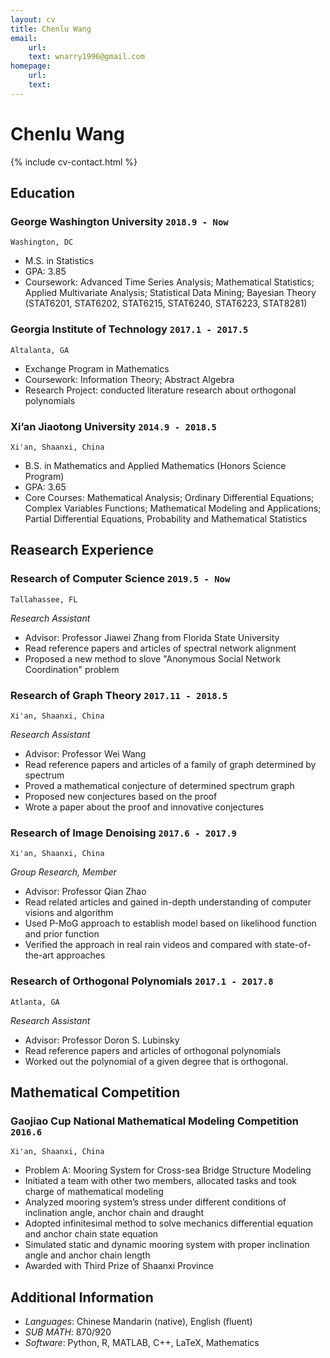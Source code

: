 ```yaml
---
layout: cv
title: Chenlu Wang
email:
    url:
    text: wnarry1996@gmail.com
homepage:
    url:
    text:
---
```

# Chenlu __Wang__

<!--
include contact information from the front matter
Supported arguments:
    - homepage: url, text
    - phone
    - email
-->
{% include cv-contact.html %}

## Education

### __George Washington University__ `2018.9 - Now`
```
Washington, DC
```
- M.S. in Statistics
- GPA: 3.85
- Coursework: Advanced Time Series Analysis; Mathematical Statistics; Applied Multivariate Analysis; Statistical Data Mining; Bayesian Theory (STAT6201, STAT6202, STAT6215, STAT6240, STAT6223, STAT8281)

### __Georgia Institute of Technology__ `2017.1 - 2017.5`
```
Altalanta, GA
```
- Exchange Program in Mathematics
- Coursework: Information Theory; Abstract Algebra
- Research Project: conducted literature research about orthogonal polynomials


### __Xi’an Jiaotong University__ `2014.9 - 2018.5`
```
Xi'an, Shaanxi, China
```
- B.S. in Mathematics and Applied Mathematics (Honors Science Program)
- GPA: 3.65
- Core Courses: Mathematical Analysis; Ordinary Differential Equations; Complex Variables Functions; Mathematical Modeling and Applications; Partial Differential Equations, Probability and Mathematical Statistics

## Reasearch Experience

### __Research of Computer Science__  `2019.5 - Now`
```
Tallahassee, FL
```
_Research Assistant_<br>
- Advisor: Professor Jiawei Zhang from Florida State University
- Read reference papers and articles of spectral network alignment
- Proposed a new method to slove "Anonymous Social Network Coordination" problem



### __Research of Graph Theory__  `2017.11 - 2018.5`
```
Xi'an, Shaanxi, China
```
_Research Assistant_<br>
- Advisor: Professor Wei Wang
- Read reference papers and articles of a family of graph determined by spectrum
- Proved a mathematical conjecture of determined spectrum graph
- Proposed new conjectures based on the proof
- Wrote a paper about the proof and innovative conjectures

### __Research of Image Denoising__ `2017.6 - 2017.9`
```
Xi'an, Shaanxi, China
```
_Group Research, Member_<br>
- Advisor: Professor Qian Zhao
- Read related articles and gained in-depth understanding of computer visions and algorithm
- Used P-MoG approach to establish model based on likelihood function and prior function
- Verified the approach in real rain videos and compared with state-of-the-art approaches

### __Research of Orthogonal Polynomials__ `2017.1 - 2017.8`
```
Atlanta, GA
```
_Research Assistant_<br>
- Advisor: Professor Doron S. Lubinsky
- Read reference papers and articles of orthogonal polynomials
- Worked out the polynomial of a given degree that is orthogonal.

## Mathematical Competition

### __Gaojiao Cup National Mathematical Modeling Competition__ `2016.6`
```
Xi'an, Shaanxi, China
```
- Problem A: Mooring System for Cross-sea Bridge Structure Modeling
- Initiated a team with other two members, allocated tasks and took charge of mathematical modeling
- Analyzed mooring system’s stress under different conditions of inclination angle, anchor chain and draught
- Adopted infinitesimal method to solve mechanics differential equation and anchor chain state equation
- Simulated static and dynamic mooring system with proper inclination angle and anchor chain length
- Awarded with Third Prize of Shaanxi Province


## Additional Information

- _Languages_: Chinese Mandarin (native), English (fluent)
- _SUB MATH_: 870/920
- _Software_: Python, R, MATLAB, C++, LaTeX, Mathematics


<!-- ### Footer

Last updated: May 2013 -->
